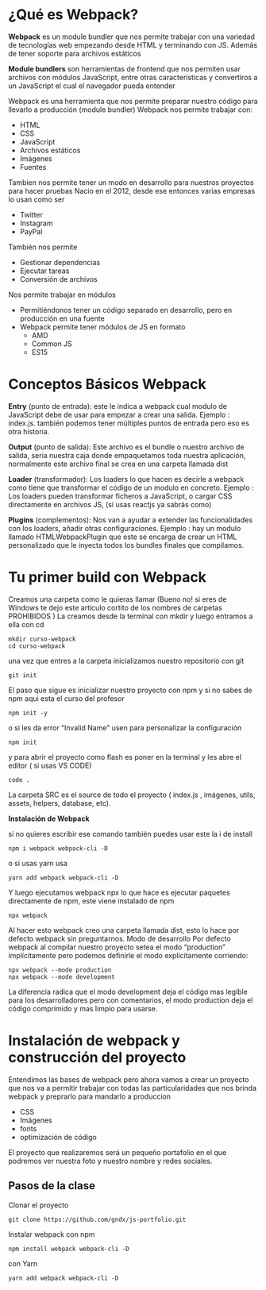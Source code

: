 
# ¿Qué es Webpack?
**Webpack** es un module bundler que nos permite trabajar con una variedad de tecnologías web empezando desde HTML y terminando con JS. Además de tener soporte para archivos estáticos

**Module bundlers** son herramientas de frontend que nos permiten usar archivos con módulos JavaScript, entre otras características y convertiros a un JavaScript el cual el navegador pueda entender

Webpack es una herramienta que nos permite preparar nuestro código para llevarlo a producción (module bundler)
Webpack nos permite trabajar con:
* HTML
* CSS
* JavaScript
* Archivos estáticos
* Imágenes
* Fuentes

Tambien nos permite tener un modo en desarrollo para nuestros proyectos para hacer pruebas
Nacio en el 2012, desde ese entonces varias empresas lo usan como ser
* Twitter
* Instagram
* PayPal

También nos permite
* Gestionar dependencias
* Ejecutar tareas
* Conversión de archivos

Nos permite trabajar en módulos
* Permitiéndonos tener un código separado en desarrollo, pero en producción en una fuente
* Webpack permite tener módulos de JS en formato
    * AMD
    * Common JS
    * ES15

# Conceptos Básicos Webpack
**Entry** (punto de entrada): este le indica a webpack cual modulo de JavaScript debe de usar para empezar a crear una salida.
Ejemplo : index.js. también podemos tener múltiples puntos de entrada pero eso es otra historia.

**Output** (punto de salida): Este archivo es el bundle o nuestro archivo de salida, seria nuestra caja donde empaquetamos toda nuestra aplicación, normalmente este archivo final se crea en una carpeta llamada dist

**Loader** (transformador): Los loaders lo que hacen es decirle a webpack como tiene que transformar el código de un modulo en concreto. Ejemplo : Los loaders pueden transformar ficheros a JavaScript, o cargar CSS directamente en archivos JS, (si usas reactjs ya sabrás como)

**Plugins** (complementos): Nos van a ayudar a extender las funcionalidades con los loaders, añadir otras configuraciones.
Ejemplo : hay un modulo llamado HTMLWebpackPlugin que este se encarga de crear un HTML personalizado que le inyecta todos los bundles finales que compilamos.

# Tu primer build con Webpack
Creamos una carpeta como le quieras llamar
(Bueno no! si eres de Windows te dejo este articulo cortito de los nombres de carpetas PROHIBIDOS )
La creamos desde la terminal con mkdir y luego entramos a ella con cd
```
mkdir curso-webpack
cd curso-webpack
```
una vez que entres a la carpeta inicializamos nuestro repositorio con git
```
git init
```
El paso que sigue es inicializar nuestro proyecto con npm y si no sabes de npm aqui esta el curso del profesor
```
npm init -y
```
o si les da error “Invalid Name” usen para personalizar la configuración
```
npm init
```
y para abrir el proyecto como flash es poner en la terminal y les abre el editor ( si usas VS CODE)
```
code .
```
La carpeta SRC es el source de todo el proyecto ( index.js , imágenes, utils, assets, helpers, database, etc).

**Instalación de Webpack**

si no quieres escribir ese comando también puedes usar este
la i de install
```
npm i webpack webpack-cli -D
```
o si usas yarn usa
```
yarn add webpack webpack-cli -D
```
Y luego ejecutamos webpack
npx lo que hace es ejecutar paquetes directamente de npm, este viene instalado de npm
```
npx webpack
```
Al hacer esto webpack creo una carpeta llamada dist, esto lo hace por defecto webpack sin preguntarnos.
Modo de desarrollo
Por defecto webpack al compilar nuestro proyecto setea el modo “production” implícitamente pero podemos definirle el modo explícitamente corriendo:
```
npx webpack --mode production
npx webpack --mode development
```
La diferencia radica que el modo development deja el código mas legible para los desarrolladores pero con comentarios, el modo production deja el código comprimido y mas limpio para usarse.

# Instalación de webpack y construcción del proyecto
Entendimos las bases de webpack pero ahora vamos a crear un proyecto que nos va a permitir trabajar con todas las particularidades que nos brinda webpack y preprarlo para mandarlo a produccion

* CSS
* Imágenes
* fonts
* optimización de código

El proyecto que realizaremos será un pequeño portafolio en el que podremos ver nuestra foto y nuestro nombre y redes sociales.

## Pasos de la clase
Clonar el proyecto
```
git clone https://github.com/gndx/js-portfolio.git
```
Instalar webpack
con npm
```
npm install webpack webpack-cli -D 
```
con Yarn
```
yarn add webpack webpack-cli -D 
```